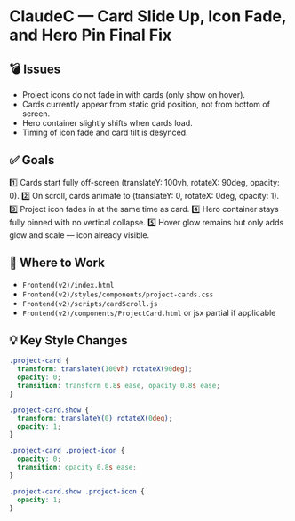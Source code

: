 # ClaudeC — Card Slide Up, Icon Fade, and Hero Pin Final Fix

## 💣 Issues

- Project icons do not fade in with cards (only show on hover).
- Cards currently appear from static grid position, not from bottom of screen.
- Hero container slightly shifts when cards load.
- Timing of icon fade and card tilt is desynced.

## ✅ Goals

1️⃣ Cards start fully off-screen (translateY: 100vh, rotateX: 90deg, opacity: 0).
2️⃣ On scroll, cards animate to (translateY: 0, rotateX: 0deg, opacity: 1).
3️⃣ Project icon fades in at the same time as card.
4️⃣ Hero container stays fully pinned with no vertical collapse.
5️⃣ Hover glow remains but only adds glow and scale — icon already visible.

## 📄 Where to Work

- `Frontend(v2)/index.html`
- `Frontend(v2)/styles/components/project-cards.css`
- `Frontend(v2)/scripts/cardScroll.js`
- `Frontend(v2)/components/ProjectCard.html` or jsx partial if applicable

## 💡 Key Style Changes

```css
.project-card {
  transform: translateY(100vh) rotateX(90deg);
  opacity: 0;
  transition: transform 0.8s ease, opacity 0.8s ease;
}

.project-card.show {
  transform: translateY(0) rotateX(0deg);
  opacity: 1;
}

.project-card .project-icon {
  opacity: 0;
  transition: opacity 0.8s ease;
}

.project-card.show .project-icon {
  opacity: 1;
}